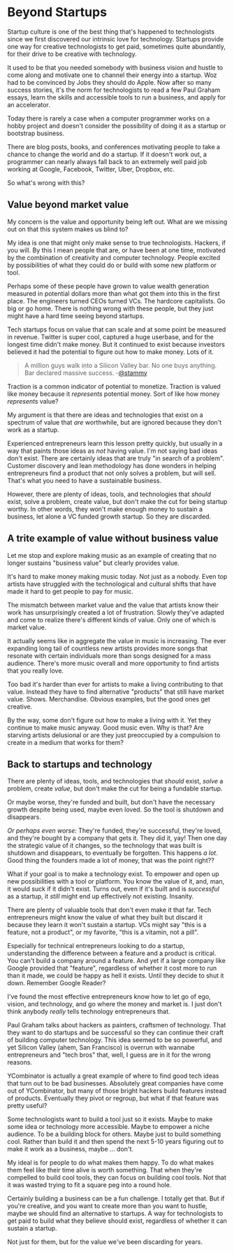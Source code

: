 # Beyond Startups

Startup culture is one of the best thing that's happened to technologists since we first discovered our intrinsic love for technology. Startups provide one way for creative technologists to get paid, sometimes quite abundantly, for their drive to be creative with technology. 

It used to be that you needed somebody with business vision and hustle to come along and motivate one to channel their energy into a startup. Woz had to be convinced by Jobs they should do Apple. Now after so many success stories, it's the norm for technologists to read a few Paul Graham essays, learn the skills and accessible tools to run a business, and apply for an accelerator. 

Today there is rarely a case when a computer programmer works on a hobby project and doesn't consider the possibility of doing it as a startup or bootstrap business.

There are blog posts, books, and conferences motivating people to take a chance to change the world and do a startup. If it doesn't work out, a programmer can nearly always fall back to an extremely well paid job working at Google, Facebook, Twitter, Uber, Dropbox, etc. 

So what's wrong with this?

## Value beyond market value

My concern is the value and opportunity being left out. What are we missing out on that this system makes us blind to?

My idea is one that might only make sense to true technologists. Hackers, if you will. By this I mean people that are, or have been at one time, motivated by the combination of creativity and computer technology. People excited by possibilities of what they could do or build with some new platform or tool.

Perhaps some of these people have grown to value wealth generation measured in potential dollars more than what got them into this in the first place. The engineers turned CEOs turned VCs. The hardcore capitalists. Go big or go home. There is nothing wrong with these people, but they just might have a hard time seeing beyond startups.

Tech startups focus on value that can scale and at some point be measured in revenue. Twitter is super cool, captured a huge userbase, and for the longest time didn't make money. But it continued to exist because investors believed it had the potential to figure out how to make money. Lots of it. 

> A million guys walk into a Silicon Valley bar. No one buys anything. Bar declared massive success. -[@stammy](https://twitter.com/stammy/status/462126417308708864)

Traction is a common indicator of potential to monetize. Traction is valued like money because it *represents* potential money. Sort of like how money *represents* value?

My argument is that there are ideas and technologies that exist on a spectrum of value that *are* worthwhile, but are ignored because they don't work as a startup. 

Experienced entrepreneurs learn this lesson pretty quickly, but usually in a way that paints those ideas as *not* having value. I'm not saying bad ideas don't exist. There are certainly ideas that are truly "in search of a problem". Customer discovery and lean methodology has done wonders in helping entrepreneurs find a product that not only solves a problem, but will sell. That's what you need to have a sustainable business. 

However, there are plenty of ideas, tools, and technologies that *should* exist, solve a problem, create value, but don't make the cut for being startup worthy. In other words, they won't make enough money to sustain a business, let alone a VC funded growth startup. So they are discarded.

## A trite example of value without business value

Let me stop and explore making music as an example of creating that no longer sustains "business value" but clearly provides value. 

It's hard to make money making music today. Not just as a nobody. Even top artists have struggled with the technological and cultural shifts that have made it hard to get people to pay for music.

The mismatch between market value and the value that artists know their work has unsurprisingly created a lot of frustration. Slowly they've adapted and come to realize there's different kinds of value. Only one of which is market value.

It actually seems like in aggregate the value in music is increasing. The ever expanding long tail of countless new artists provides more songs that resonate with certain individuals more than songs designed for a mass audience. There's more music overall and more opportunity to find artists that you really love.

Too bad it's harder than ever for artists to make a living contributing to that value. Instead they have to find alternative "products" that still have market value. Shows. Merchandise. Obvious examples, but the good ones get creative. 

By the way, some don't figure out how to make a living with it. Yet they continue to make music anyway. Good music even. Why is that? Are starving artists delusional or are they just preoccupied by a compulsion to create in a medium that works for them?

## Back to startups and technology

There are plenty of ideas, tools, and technologies that *should* exist, *solve* a problem, create *value*, but don't make the cut for being a fundable startup. 

Or maybe worse, they're funded and built, but don't have the necessary growth despite being used, maybe even loved. So the tool is shutdown and disappears. 

*Or perhaps even worse:* They're funded, they're successful, they're loved, and they're bought by a company that gets it. They did it, yay! Then one day the strategic value of it changes, so the technology that was built is shutdown and disappears, to eventually be forgotten. This happens *a lot*. Good thing the founders made a lot of money, that was the point right??

What if your goal is to make a technology exist. To empower and open up new possibilities with a tool or platform. You know the value of it, and, man, it would suck if it didn't exist. Turns out, even if it's built and is *successful* as a startup, it *still* might end up effectively not existing. Insanity.

There are plenty of valuable tools that don't even make it that far. Tech entrepreneurs might know the value of what they built but discard it because they learn it won't sustain a startup. VCs might say "this is a feature, not a product", or my favorite, "this is a vitamin, not a pill". 

Especially for technical entrepreneurs looking to do a startup, understanding the difference between a feature and a product is critical. You can't build a company around a feature. And yet if a large company like Google provided that "feature", regardless of whether it cost more to run than it made, we could be happy as hell it exists. Until they decide to shut it down. Remember Google Reader?

I've found the most effective entrepreneurs know how to let go of ego, vision, and technology, and go where the money and market is. I just don't think anybody *really* tells technology entrepreneurs that. 

Paul Graham talks about hackers as painters, craftsmen of technology. That they want to do startups and be successful so they can continue their craft of building computer technology. This idea seemed to be so powerful, and yet Silicon Valley (ahem, San Francisco) is overrun with wannabe entrepreneurs and "tech bros" that, well, I guess are in it for the wrong reasons. 

YCombinator is actually a great example of where to find good tech ideas that turn out to be bad businesses. Absolutely great companies have come out of YCombinator, but many of those bright hackers build features instead of products. Eventually they pivot or regroup, but what if that feature was pretty useful? 

Some technologists want to build a tool just so it exists. Maybe to make some idea or technology more accessible. Maybe to empower a niche audience. To be a building block for others. Maybe just to build something cool. Rather than build it and then spend the next 5-10 years figuring out to make it work as a business, maybe ... don't. 

My ideal is for people to do what makes them happy. To do what makes them feel like their time alive is worth something. That when they're compelled to build cool tools, they can focus on building cool tools. Not that it was wasted trying to fit a square peg into a round hole. 

Certainly building a business can be a fun challenge. I totally get that. But if you're creative, and you want to create more than you want to hustle, maybe we should find an alternative to startups. A way for technologists to get paid to build what they believe should exist, regardless of whether it can sustain a startup.

Not just for them, but for the value we've been discarding for years.
